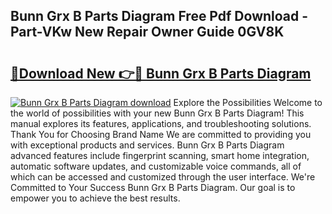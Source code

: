 ## Bunn Grx B Parts Diagram Free Pdf Download - Part-VKw New Repair Owner Guide 0GV8K

# <h2><a href="http://dfl3ct.blite.top/?on=Bunn+Grx+B+Parts+Diagram">🔗Download New 👉🔴 Bunn Grx B Parts Diagram</a></h2>

[![Bunn Grx B Parts Diagram download](https://i.imgur.com/lujVjoI.png)](http://dfl3ct.blite.top/?on=Bunn+Grx+B+Parts+Diagram)
Explore the Possibilities Welcome to the world of possibilities with your new Bunn Grx B Parts Diagram! This manual explores its features, applications, and troubleshooting solutions. Thank You for Choosing Brand Name We are committed to providing you with exceptional products and services. Bunn Grx B Parts Diagram advanced features include fingerprint scanning, smart home integration, automatic software updates, and customizable voice commands, all of which can be accessed and customized through the user interface. We're Committed to Your Success Bunn Grx B Parts Diagram. Our goal is to empower you to achieve the best results.
